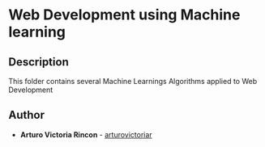 # Web Development using Machine learning

## Description
This folder contains several Machine Learnings Algorithms applied to Web Development

## Author
* **Arturo Victoria Rincon** - [arturovictoriar](https://github.com/arturovictoriar)
